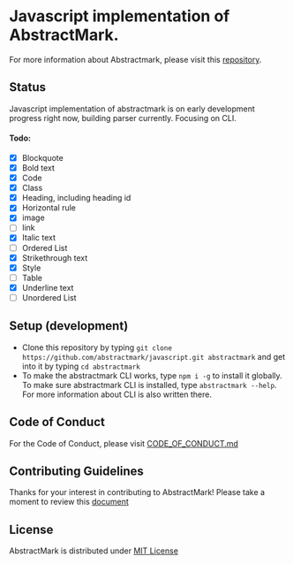 # Javascript implementation of AbstractMark.
For more information about Abstractmark, please visit this [repository](https://github.com/abstractmark/abstractmark).

## Status
Javascript implementation of abstractmark is on early development progress right now, building parser currently. Focusing on CLI.

#### Todo:

- [x] Blockquote
- [x] Bold text
- [x] Code
- [x] Class
- [x] Heading, including heading id
- [x] Horizontal rule
- [x] image
- [ ] link
- [x] Italic text
- [ ] Ordered List
- [x] Strikethrough text
- [x] Style
- [ ] Table
- [x] Underline text
- [ ] Unordered List

## Setup (development)
- Clone this repository by typing `git clone https://github.com/abstractmark/javascript.git abstractmark` and get into it by typing `cd abstractmark`
- To make the abstractmark CLI works, type `npm i -g` to install it globally. To make sure abstractmark CLI is installed, type `abstractmark --help`. For more information about  CLI is also written there.

## Code of Conduct
For the Code of Conduct, please visit [CODE_OF_CONDUCT.md](CODE_OF_CONDUCT.md)

## Contributing Guidelines
Thanks for your interest in contributing to AbstractMark! Please take a moment to review this [document](CONTRIBUTING.md)

## License
AbstractMark is distributed under [MIT License](LICENSE)